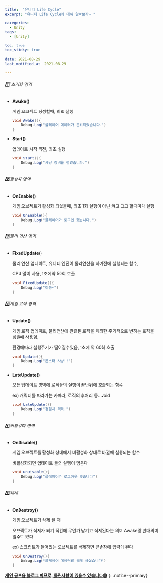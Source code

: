 ```yaml
---
title:  "유니티 Life Cycle"
excerpt: "유니티 Life Cycle에 대해 알아보자~ "

categories:
  - Unity
tags:
  - [Unity]

toc: true
toc_sticky: true
 
date: 2021-08-29
last_modified_at: 2021-08-29

---
```


###### 1️⃣ 초기화 영역

- **Awake()**

  게임 오브젝트 생성할때, 최초 실행

  ```c#
  void Awake(){
      Debug.Log("플레이어 데이터가 준비되었습니다.")
  }
  ```

  

- **Start()**

  업데이트 시작 직전, 최초 실행

  ```c#
  void Start(){
      Debug.Log("사냥 장비를 챙겼습니다.")
  }
  ```



###### 2️⃣활성화 영역

- **OnEnable()**

  게임 오브젝트가 활성화 되었을때, 최초 1회 실행이 아닌 켜고 끄고 할때마다 실행

  ```c#
  void OnEnable(){
      Debug.Log("플레이어가 로그인 했습니다.")
  }
  ```

  

######  3️⃣물리 연산 영역

- **FixedUpdate()**

  물리 연산 업데이트, 유니티 엔진이 물리연산을 하기전에 실행되는 함수, 

  CPU 많이 사용, 1초에약 50회 호출

  ```c#
  void FixedUpdate(){
      Debug.Log("이동~")
  }
  ```

  

###### 4️⃣게임 로직 영역

- **Update()**

  게임 로직 업데이트, 물리연산에 관련된 로직을 제외한 주기적으로 변하는 로직을 넣을때 사용함,

  환경에따라 실행주기가 떨어질수있음, 1초에 약 60회 호출

  ```c#
  void Update(){
      Debug.Log("몬스터 사냥!!")
  }
  ```

  

- **LateUpdate()**

  모든 업데이트 영역에  로직들의 실행이 끝난뒤에 호출되는 함수

  ex) 캐릭터를 따라가는 카메라, 로직의 후처리 등...void 

  ```c#
  void LateUpdate(){
      Debug.Log("경험치 획득.")
  }
  ```



###### 5️⃣비활성화 영역

- **OnDisable()**

  게임 오브젝트를 활성화 상태에서 비활성화 상태로 바뀔때 실행되는 함수

  비활성화되면 업데이트 들의 실행이 멈춘다

  ```c#
  void OnDisable(){
      Debug.Log("플레이어가 로그아웃 했습니다")
  }
  ```

  

###### 6️⃣해체

- **OnDestroy()**

  게임 오브젝트가 삭제 될 때,

  오브젝트가 삭제가 되기 직전에 무언가 남기고 삭제된다는 의미 Awake랑 반대의미 일수도 있다.

  ex) 스크립트가 들어있는 오브젝트를 삭제하면 콘솔창에 입력이 된다

  ```c#
  void OnDestroy(){
      Debug.Log("플레이어 데이터를 해제 하였습니다")
  }
  ```

**<u>개인 공부용 블로그 이므로, 틀린사항이 있을수 있습니다😅</u>**
{: .notice--primary} 


